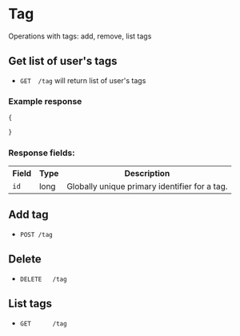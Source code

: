 Tag
========

Operations with tags: add, remove, list tags


Get list of user's tags
------------

* `GET 	/tag` will return list of user's tags

### Example response

```js
{

}
```

### Response fields:

<table>
    <tr>
        <th>Field</th>
        <th>Type</th>
        <th>Description</th>
    </tr>
    <tr>
        <td><code>id</code></td>
        <td>long</td>
        <td>Globally unique primary identifier for a tag.</td>
    </tr>
 
</table>



Add tag
------------

* `POST	/tag`


Delete
------------

* `DELETE	/tag` 


List tags
------------

* `GET		/tag` 

